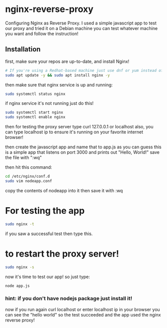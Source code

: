 # nginx-reverse-proxy

Configuring Nginx as Reverse Proxy.
I used a simple javascript app to test our proxy and tried it on a Debian machine you can test whatever machine you want and follow the instruction!

## Installation

first, make sure your repos are up-to-date, and install Nginx!

```bash
# If you're using a Redhat-based machine just use dnf or yum instead of apt
sudo apt update -y && sudo apt install nginx -y
```
then make sure that nginx service is up and running:
```bash
sudo systemctl status nginx
```
if nginx service it's not running just do this!
```bash
sudo systemctl start nginx
sudo systemctl enable nginx 
```
then for testing the proxy server type curl 127.0.0.1 or localhost
also, you can type localhost ip to ensure it's running on your favorite internet browser!

then create the javascript app and name that to app.js
as you can guess this is a simple app that listens on port 3000 and prints out "Hello, World!" save the file with ":wq"

then hit this command:
```bash
cd /etc/nginx/conf.d
sudo vim nodeapp.conf
```
copy the contents of nodeapp into it then save it with :wq

# For testing the app
```bash
sudo nginx -t
```
if you saw a successful test then type this.

# to restart the proxy server!
```bash
sudo nginx -s
```
now it's time to test our app! so just type:

```bash
node app.js
```
### hint: if you don't have nodejs package just install it!
now if you run again curl localhost or enter localhost ip in your browser you can see the "hello world" so the test succeeded and the app used the nginx reverse proxy!
